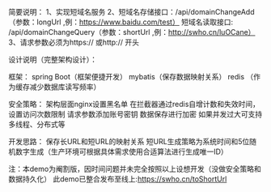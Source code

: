 简要说明：
1、实现短域名服务
2、短域名存储接口：/api/domainChangeAdd（参数：longUrl ,例：https://www.baidu.com/test）
   短域名读取接口:  /api/domainChangeQuery（参数：shortUrl ,例：http://swho.cn/luOCane）
3、请求参数必须为https:// 或http:// 开头

设计说明（完整架构设计）：

框架：
spring Boot（框架便捷开发）
mybatis（保存数据映射关系）
redis （作为缓存减少数据库读写频率）

安全策略：
架构层面nginx设置黑名单
在拦截器通过redis自增计数和失效时间，设置访问次数限制
请求参数添加账号密钥
数据保存进行加密
如果并发过大可支持多线程、分布式等

开发思路：
保存长URL和短URL的映射关系
短URL生成策略为系统时间和5位随机数字生成（生产环境可根据具体需求使用合适算法进行生成唯一ID）


注：本demo为阉割版，因时间问题并未完全按照以上设想开发（没做安全策略和数据持久化）
此demo已整合发布至线上:https://swho.cn/toShortUrl
